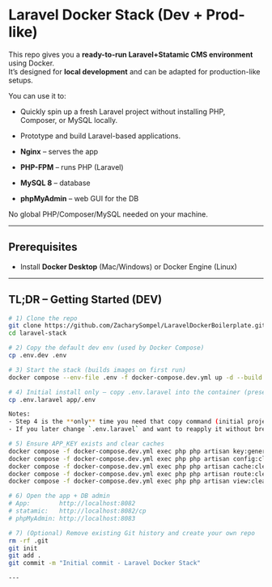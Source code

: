 # Laravel Docker Stack (Dev + Prod-like)

This repo gives you a **ready-to-run Laravel+Statamic CMS environment** using Docker.  
It’s designed for **local development** and can be adapted for production-like setups.  

You can use it to:
- Quickly spin up a fresh Laravel project without installing PHP, Composer, or MySQL locally.
- Prototype and build Laravel-based applications.

- **Nginx** – serves the app
- **PHP-FPM** – runs PHP (Laravel)
- **MySQL 8** – database
- **phpMyAdmin** – web GUI for the DB

No global PHP/Composer/MySQL needed on your machine.

---

## Prerequisites

- Install **Docker Desktop** (Mac/Windows) or Docker Engine (Linux)

---

## TL;DR – Getting Started (DEV)

```bash
# 1) Clone the repo
git clone https://github.com/ZacharySompel/LaravelDockerBoilerplate.git laravel-stack
cd laravel-stack

# 2) Copy the default dev env (used by Docker Compose)
cp .env.dev .env

# 3) Start the stack (builds images on first run)
docker compose --env-file .env -f docker-compose.dev.yml up -d --build

# 4) Initial install only — copy .env.laravel into the container (preserves APP_KEY if it already exists)
cp .env.laravel app/.env

Notes:
- Step 4 is the **only** time you need that copy command (initial project setup).  
- If you later change `.env.laravel` and want to reapply it without breaking encryption, you can rerun Step 4—your existing `APP_KEY` will be preserved.  

# 5) Ensure APP_KEY exists and clear caches
docker compose -f docker-compose.dev.yml exec php php artisan key:generate --ansi
docker compose -f docker-compose.dev.yml exec php php artisan config:clear
docker compose -f docker-compose.dev.yml exec php php artisan cache:clear
docker compose -f docker-compose.dev.yml exec php php artisan route:clear
docker compose -f docker-compose.dev.yml exec php php artisan view:clear

# 6) Open the app + DB admin
# App:        http://localhost:8082
# statamic:   http://localhost:8082/cp
# phpMyAdmin: http://localhost:8083

# 7) (Optional) Remove existing Git history and create your own repo
rm -rf .git
git init
git add .
git commit -m "Initial commit - Laravel Docker Stack"

---